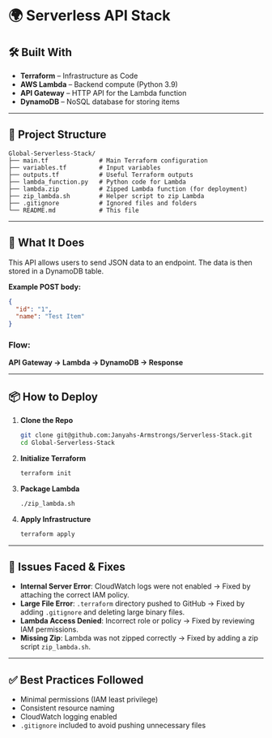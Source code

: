 # 🌍 Serverless API Stack

## 🛠 Built With

- **Terraform** – Infrastructure as Code
- **AWS Lambda** – Backend compute (Python 3.9)
- **API Gateway** – HTTP API for the Lambda function
- **DynamoDB** – NoSQL database for storing items

---

## 📁 Project Structure

```
Global-Serverless-Stack/
├── main.tf              # Main Terraform configuration
├── variables.tf         # Input variables
├── outputs.tf           # Useful Terraform outputs
├── lambda_function.py   # Python code for Lambda
├── lambda.zip           # Zipped Lambda function (for deployment)
├── zip_lambda.sh        # Helper script to zip Lambda
├── .gitignore           # Ignored files and folders
└── README.md            # This file
```

---

## 🚀 What It Does

This API allows users to send JSON data to an endpoint. The data is then stored in a DynamoDB table.

**Example POST body:**
```json
{
  "id": "1",
  "name": "Test Item"
}
```

### Flow:
**API Gateway → Lambda → DynamoDB → Response**

---

## 📦 How to Deploy

1. **Clone the Repo**
   ```bash
   git clone git@github.com:Janyahs-Armstrongs/Serverless-Stack.git
   cd Global-Serverless-Stack
   ```

2. **Initialize Terraform**
   ```bash
   terraform init
   ```

3. **Package Lambda**
   ```bash
   ./zip_lambda.sh
   ```

4. **Apply Infrastructure**
   ```bash
   terraform apply
   ```

---

## 🐞 Issues Faced & Fixes

- **Internal Server Error**: CloudWatch logs were not enabled → Fixed by attaching the correct IAM policy.
- **Large File Error**: `.terraform` directory pushed to GitHub → Fixed by adding `.gitignore` and deleting large binary files.
- **Lambda Access Denied**: Incorrect role or policy → Fixed by reviewing IAM permissions.
- **Missing Zip**: Lambda was not zipped correctly → Fixed by adding a zip script `zip_lambda.sh`.

---

## ✅ Best Practices Followed

- Minimal permissions (IAM least privilege)
- Consistent resource naming
- CloudWatch logging enabled
- `.gitignore` included to avoid pushing unnecessary files

